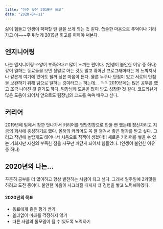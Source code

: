 ```yaml
---
title: "아주 늦은 2019년 회고"
date: "2020-04-11"
---
```



삶이 힘들고 인생이 팍팍할 땐 글을 쓰게 되는 것 같다. 씁슬한 마음으로 추억이나 기리자고 아~~~주 뒤늦게 2019년 회고를 이제야 써본다.

## 엔지니어링
나는 엔지니어링 소양이 부족하다고 많이 느끼는 편이다. (인생이 불안한 이유 중 하나)
같이 일하는 동료들을 보면 정말로 아는 것도 많고 뛰어난 프로그래머라는 게 느껴져서 나 같은게 여기에 있어도 될까 싶은 마음이 든다. 물론 누구나 단점이 있고 서로의 단점을 보완하기 위해 팀으로 일하는 것이라고는 하는데... ㅋㅋ 2019년에는 많은 공부를 했고 조금 나아진 것 같기도 하다. 팀장님께 도움을 많이 받고 성장한 것 같다. 코드리뷰가 많은 도움이 되어서 앞으로도 팀장님의 코드를 쏙쏙 배우고 싶다.

## 커리어
2019년에 팀에서 잠깐 엇나가서 커리어를 엉망진창으로 만들 뻔 했는데 정신차리고 지금의 회사에 충성하기로 했다. 올해의 커리어도 꼭 잘 챙겨서 좋은 평가를 받고 싶다. 그리고 작년에 놀랍게도 태어나서 처음으로 직책이 생겼다!!! 새로운 커리어를 쌓을 수 있는 기회지만 자신의 부족한 점을 자꾸만 깨닫게 되어서 힘들었다. (인생이 불안한 이유 중 하나)

## 2020년의 나는...
꾸준히 공부를 더 많이하고 항상 발전하는 사람이 되고 싶다. 그래서 일주일에 2커밋을 하려고 도전 중이다. 불안한 마음이 사그러질 때까지 더 경험을 쌓고 노력해야겠다.

#### 2020년의 목표
* 동료에게 좋은 평가 받기
* 쓸데없이 미래를 걱정하지 않기
* 다른 사람의 롤모델이 될 수 있도록 노력하기